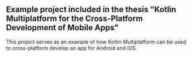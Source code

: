## Example project included in the thesis "Kotlin Multiplatform for the Cross-Platform Development of Mobile Apps"
This project serves as an example of how Kotlin Multiplatform can be used to cross-platform develop an app for Android and iOS.